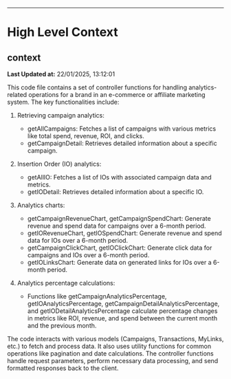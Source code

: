 

---
# High Level Context
## context
**Last Updated at:** 22/01/2025, 13:12:01

This code file contains a set of controller functions for handling analytics-related operations for a brand in an e-commerce or affiliate marketing system. The key functionalities include:

1. Retrieving campaign analytics:
   - getAllCampaigns: Fetches a list of campaigns with various metrics like total spend, revenue, ROI, and clicks.
   - getCampaignDetail: Retrieves detailed information about a specific campaign.

2. Insertion Order (IO) analytics:
   - getAllIO: Fetches a list of IOs with associated campaign data and metrics.
   - getIODetail: Retrieves detailed information about a specific IO.

3. Analytics charts:
   - getCampaignRevenueChart, getCampaignSpendChart: Generate revenue and spend data for campaigns over a 6-month period.
   - getIORevenueChart, getIOSpendChart: Generate revenue and spend data for IOs over a 6-month period.
   - getCampaignClickChart, getIOClickChart: Generate click data for campaigns and IOs over a 6-month period.
   - getIOLinksChart: Generate data on generated links for IOs over a 6-month period.

4. Analytics percentage calculations:
   - Functions like getCampaignAnalyticsPercentage, getIOAnalyticsPercentage, getCampaignDetailAnalyticsPercentage, and getIODetailAnalyticsPercentage calculate percentage changes in metrics like ROI, revenue, and spend between the current month and the previous month.

The code interacts with various models (Campaigns, Transactions, MyLinks, etc.) to fetch and process data. It also uses utility functions for common operations like pagination and date calculations. The controller functions handle request parameters, perform necessary data processing, and send formatted responses back to the client.
